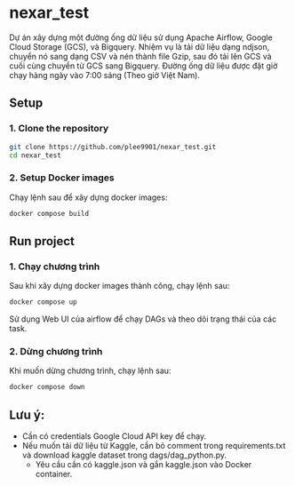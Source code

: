 # nexar_test

Dự án xây dựng một đường ống dữ liệu sử dụng Apache Airflow, Google Cloud Storage (GCS), và Bigquery. Nhiệm vụ là tải dữ liệu dạng ndjson, chuyển nó sang dạng CSV và nén thành file Gzip, sau đó tải lên GCS và cuối cùng chuyển từ GCS sang Bigquery. Đường ống dữ liệu được đặt giờ chạy hàng ngày vào 7:00 sáng (Theo giờ Việt Nam).

## Setup

### 1. Clone the repository

```bash
git clone https://github.com/plee9901/nexar_test.git
cd nexar_test
```

### 2. Setup Docker images

Chạy lệnh sau để xây dựng docker images:

```bash
docker compose build
```
## Run project

### 1. Chạy chương trình
Sau khi xây dựng docker images thành công, chạy lệnh sau:

```bash
docker compose up
```
Sử dụng Web UI của airflow để chạy DAGs và theo dõi trạng thái của các task.

### 2. Dừng chương trình
Khi muốn dừng chương trình, chạy lệnh sau:

```bash
docker compose down
```

## Lưu ý: 
- Cần có credentials Google Cloud API key để chạy.
- Nếu muốn tải dữ liệu từ Kaggle, cần bỏ comment trong requirements.txt và download kaggle dataset trong dags/dag_python.py. 
    - Yêu cầu cần có kaggle.json và gắn kaggle.json vào Docker container.




